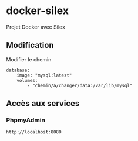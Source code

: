# docker-silex
Projet Docker avec Silex

## Modification
Modifier le chemin

    database:
        image: "mysql:latest"
        volumes:
            - "chemin/a/changer/data:/var/lib/mysql"
## Accès aux services
### PhpmyAdmin
    http://localhost:8080

